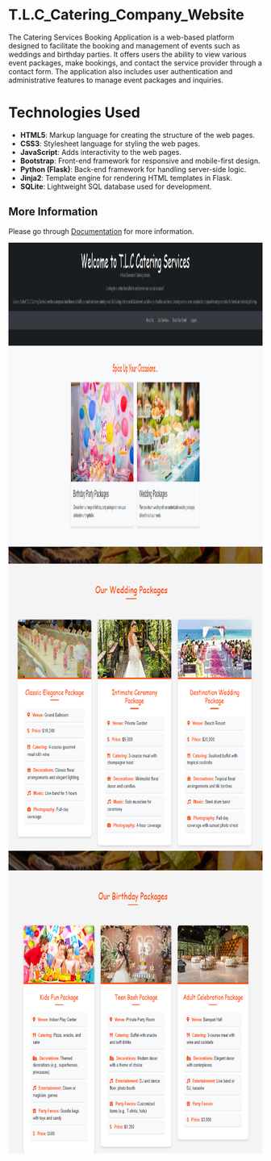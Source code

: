 # T.L.C_Catering_Company_Website
The Catering Services Booking Application is a web-based platform designed to facilitate the 
booking and management of events such as weddings and birthday parties. It offers users 
the ability to view various event packages, make bookings, and contact the service provider 
through a contact form. The application also includes user authentication and 
administrative features to manage event packages and inquiries.

# Technologies Used
- **HTML5**: Markup language for creating the structure of the web pages.
- **CSS3**: Stylesheet language for styling the web pages.
- **JavaScript**: Adds interactivity to the web pages.
- **Bootstrap**: Front-end framework for responsive and mobile-first design.
- **Python (Flask)**: Back-end framework for handling server-side logic.
- **Jinja2**: Template engine for rendering HTML templates in Flask.
- **SQLite**: Lightweight SQL database used for development.

## More Information

Please go through [Documentation](Documentation.pdf) for more information.

<img src="images/1.png" alt="Alt Text" width = "600" height = "600">


<img src="images/4.png" alt="Alt Text" width = "600" height = "600">


<img src="images/3.png" alt="Alt Text" width = "600" height = "600">
